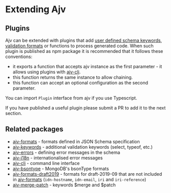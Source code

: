 # Extending Ajv

## Plugins

Ajv can be extended with plugins that add [user defined schema keywords](../guide/user-keywords.md), [validation formats](../guide/formats.md) or functions to process generated code. When such plugin is published as npm package it is recommended that it follows these conventions:

- it exports a function that accepts ajv instance as the first parameter - it allows using plugins with [ajv-cli](./ajv-cli.md).
- this function returns the same instance to allow chaining.
- this function can accept an optional configuration as the second parameter.

You can import `Plugin` interface from ajv if you use Typescript.

If you have published a useful plugin please submit a PR to add it to the next section.

## Related packages

- [ajv-formats](./ajv-formats.md) - formats defined in JSON Schema specification
- [ajv-keywords](./ajv-keywords) - additional validation keywords (select, typeof, etc.)
- [ajv-errors](./ajv-errors.md) - defining error messages in the schema
- [ajv-i18n](./ajv-i18n) - internationalised error messages
- [ajv-cli](./ajv-cli.md) - command line interface
- [ajv-bsontype](https://github.com/BoLaMN/ajv-bsontype) - MongoDB's bsonType formats
- [ajv-formats-draft2019](https://github.com/luzlab/ajv-formats-draft2019) - formats for draft-2019-09 that are not included in [ajv-formats](./ajv-formats.md) (`idn-hostname`, `idn-email`, `iri` and `iri-reference`)
- [ajv-merge-patch](https://github.com/ajv-validator/ajv-merge-patch) - keywords $merge and $patch
